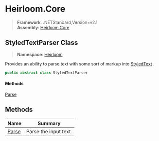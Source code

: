 # Heirloom.Core

> **Framework**: .NETStandard,Version=v2.1  
> **Assembly**: [Heirloom.Core][0]  

## StyledTextParser Class

> **Namespace**: [Heirloom][0]  

Provides an ability to parse text with some sort of markup into [StyledText][1] .

```cs
public abstract class StyledTextParser
```

#### Methods

[Parse][2]

## Methods

| Name       | Summary               |
|------------|-----------------------|
| [Parse][2] | Parse the input text. |

[0]: ../../Heirloom.Core.md
[1]: StyledText.md
[2]: StyledTextParser/Parse.md

